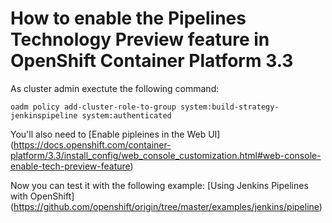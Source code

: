 # How to enable the Pipelines Technology Preview feature in OpenShift Container Platform 3.3

As cluster admin exectute the following command:

`oadm policy add-cluster-role-to-group system:build-strategy-jenkinspipeline system:authenticated`

You'll also need to [Enable pipleines in the Web UI] (https://docs.openshift.com/container-platform/3.3/install_config/web_console_customization.html#web-console-enable-tech-preview-feature)


Now you can test it with the following example: [Using Jenkins Pipelines with OpenShift] (https://github.com/openshift/origin/tree/master/examples/jenkins/pipeline)
 

